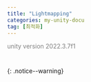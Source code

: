 ```yaml
---
title: "Lightmapping"
categories: my-unity-docu
tag: [최적화]
---
```


<span style="color:gray">unity version 2022.3.7f1</span>

# 
{: .notice--warning}

